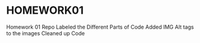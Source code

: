 # HOMEWORK01
Homework 01 Repo
Labeled the Different Parts of Code
Added IMG Alt tags to the images
Cleaned up Code
